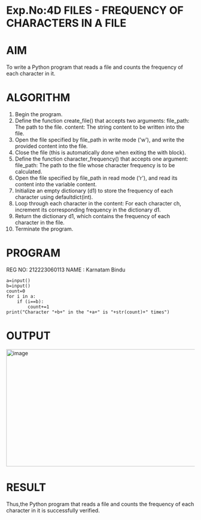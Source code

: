 # Exp.No:4D  FILES - FREQUENCY OF CHARACTERS IN A FILE
# AIM
To write a Python program that reads a file and counts the frequency of each character in it.

# ALGORITHM
1. Begin the program.
2. Define the function create_file() that accepts two arguments: file_path: The path to the file. content: The string content to be written into the file.
3. Open the file specified by file_path in write mode ('w'), and write the provided content into the file.
4. Close the file (this is automatically done when exiting the with block).
5. Define the function character_frequency() that accepts one argument: file_path: The path to the file whose character frequency is to be calculated.
6. Open the file specified by file_path in read mode ('r'), and read its content into the variable content.
7.  Initialize an empty dictionary (d1) to store the frequency of each character using defaultdict(int).
8.  Loop through each character in the content: For each character ch, increment its corresponding frequency in the dictionary d1.
9.  Return the dictionary d1, which contains the frequency of each character in the file.
10.  Terminate the program.

# PROGRAM
REG NO: 212223060113
NAME : Karnatam Bindu
```
a=input()
b=input()
count=0
for i in a:
    if (i==b):
        count+=1 
print("Character "+b+" in the "+a+" is "+str(count)+" times")
```
# OUTPUT
<img width="1295" height="313" alt="image" src="https://github.com/user-attachments/assets/368cbe8f-b486-4782-8749-5a5416bb59d0" />

# RESULT
Thus,the Python program that reads a file and counts the frequency of each character in it is successfully verified.
